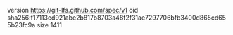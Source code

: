 version https://git-lfs.github.com/spec/v1
oid sha256:f17113ed921abe2b817b8703a48f2f31ae7297706bfb3400d865cd655b23fc9a
size 1411
